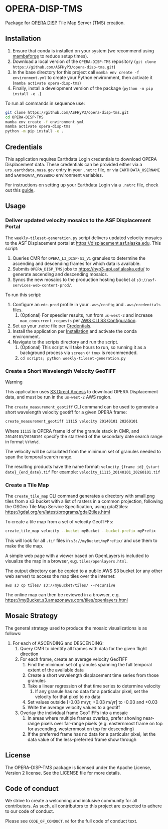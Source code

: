 # OPERA-DISP-TMS

Package for [OPERA DISP](https://www.jpl.nasa.gov/go/opera/products/disp-product-suite/) Tile Map Server (TMS) creation.

## Installation
1. Ensure that conda is installed on your system (we recommend using [mambaforge](https://github.com/conda-forge/miniforge#mambaforge) to reduce setup times).
2. Download a local version of the `OPERA-DISP-TMS` repository (`git clone https://github.com/ASFHyP3/opera-disp-tms.git`)
3. In the base directory for this project call `mamba env create -f environment.yml` to create your Python environment, then activate it (`mamba activate opera-disp-tms`)
4. Finally, install a development version of the package (`python -m pip install -e .`)

To run all commands in sequence use:
```bash
git clone https://github.com/ASFHyP3/opera-disp-tms.git
cd OPERA-DISP-TMS
mamba env create -f environment.yml
mamba activate opera-disp-tms
python -m pip install -e .
```

## Credentials

This application requires Earthdata Login credentials to download OPERA Displacement data. These credentials can be provided either via a `urs.earthdata.nasa.gov` entry in your `.netrc` file, or via `EARTHDATA_USERNAME` and `EARTHDATA_PASSWORD` environment variables.

For instructions on setting up your Earthdata Login via a `.netrc` file, check out this [guide](https://harmony.earthdata.nasa.gov/docs#getting-started).

## Usage

### Deliver updated velocity mosaics to the ASF Displacement Portal

The `weekly-tileset-generation.py` script delivers updated velocity mosaics to the ASF Displacement portal at https://displacement.asf.alaska.edu. This script:
1. Queries CMR for `OPERA_L3_DISP-S1_V1` granules to determine the ascending and descending frames for which data is available.
1. Submits `OPERA_DISP_TMS` jobs to https://hyp3-api.asf.alaska.edu/ to generate ascending and descending mosaics.
1. Syncs the new mosaics to the production hosting bucket at `s3://asf-services-web-content-prod/`.

To run this script:
1. Configure an `edc-prod` profile in your `.aws/config` and `.aws/credentials` files.
   1. (Optional) For speedier results, run from `us-west-2` and increase `max_concurrent_requests` per [AWS CLI S3 Configuration](https://docs.aws.amazon.com/cli/latest/topic/s3-config.html).
1. Set up your .netrc file per [Credentials](#credentials).
1. Install the application per [Installation](#installation) and activate the conda environment.
1. Navigate to the scripts directory and run the script.
   1. (Optional) This script will take hours to run, so running it as a background process via `screen` or `tmux` is recommended.
   1. `cd scripts; python weekly-tileset-generation.py`

### Create a Short Wavelength Velocity GeoTIFF

> [!WARNING]
> This application uses [S3 Direct Access](https://cumulus.asf.alaska.edu/s3credentialsREADME) to download OPERA Displacement data, and must be run in the `us-west-2` AWS region.

The `create_measurement_geotiff` CLI command can be used to generate a short wavelength velocity geotiff for a given OPERA frame:
```bash
create_measurement_geotiff 11115 velocity 20140101 20260101
```
Where `11115` is OPERA frame id of the granule stack in CMR, and `20140101`/`20260101` specify the start/end of the secondary date search range in format `%Y%m%d`.

The velocity will be calculated from the minimum set of granules needed to span the temporal search range.

The resulting products have the name format:
`velocity_{frame id}_{start date}_{end_date}.tif`
For example:
`velocity_11115_20140101_20260101.tif`

### Create a Tile Map
The `create_tile_map` CLI command generates a directory with small.png tiles from a s3 bucket with a list of rasters in a common projection, following the OSGeo Tile Map Service Specification, using gdal2tiles: https://gdal.org/en/latest/programs/gdal2tiles.html

To create a tile map from a set of velocity GeoTIFFs:
```bash
create_tile_map velocity --bucket myBucket --bucket-prefix myPrefix
```

This will look for all `.tif` files in `s3://myBucket/myPrefix/` and use them to make the tile map.

A simple web page with a viewer based on OpenLayers is included to visualize the map in a browser, e.g. `tiles/openlayers.html`.

The output directory can be copied to a public AWS S3 bucket (or any other web server) to access the map tiles over the internet:
```
aws s3 cp tiles/ s3://myBucket/tiles/ --recursive
```
The online map can then be reviewed in a browser, e.g. https://myBucket.s3.amazonaws.com/tiles/openlayers.html

## Mosaic Strategy

The general strategy used to produce the mosaic visualizations is as follows:

1. For each of ASCENDING and DESCENDING:
   1. Query CMR to identify all frames with data for the given flight direction
   1. For each frame, create an average velocity GeoTIFF
      1. Find the minimum set of granules spanning the full temporal extent of the available data
      1. Create a short wavelength displacement time series from those granules
      1. Take a linear regression of that time series to determine velocity
         1. If any granule has no data for a particular pixel, set the velocity for that pixel to no data
      1. Set values outside [-0.03 m/yr, +0.03 m/yr] to -0.03 and +0.03
      1. Write the average velocity values to a geotiff
   1. Overlay the individual frame GeoTIFFs into a mosaic
      1. In areas where multiple frames overlap, prefer showing near-range pixels over far-range pixels (e.g. easternmost frame on top for ascending, westernmost on top for descending)
      1. If the preferred frame has no data for a particular pixel, let the data value of the less-preferred frame show through

## License
The OPERA-DISP-TMS package is licensed under the Apache License, Version 2 license. See the LICENSE file for more details.

## Code of conduct
We strive to create a welcoming and inclusive community for all contributors. As such, all contributors to this project are expected to adhere to our code of conduct.

Please see `CODE_OF_CONDUCT.md` for the full code of conduct text.
